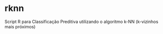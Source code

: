 # rknn
Script R para Classificação Preditiva utilizando o algoritmo k-NN (k-vizinhos mais próximos)
